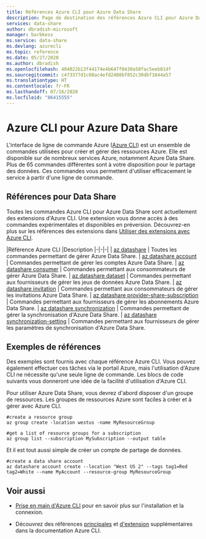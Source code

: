 ```yaml
---
title: Références Azure CLI pour Azure Data Share
description: Page de destination des références Azure CLI pour Azure Data Share
services: data-share
author: dbradish-microsoft
manager: barbkess
ms.service: data-share
ms.devlang: azurecli
ms.topic: reference
ms.date: 05/27/2020
ms.author: dbradish
ms.openlocfilehash: 404022b13f44174e4b647f0430a58fac5eeb81df
ms.sourcegitcommit: c473377d1c08ac4efd2480bf852c30dbf1044a57
ms.translationtype: HT
ms.contentlocale: fr-FR
ms.lasthandoff: 07/16/2020
ms.locfileid: "86415555"
---
```

# <a name="azure-cli-for-azure-data-share"></a>Azure CLI pour Azure Data Share

L'interface de ligne de commande Azure ([Azure CLI](/cli/azure/what-is-azure-cli)) est un ensemble de commandes utilisées pour créer et gérer des ressources Azure.  Elle est disponible sur de nombreux services Azure, notamment Azure Data Share.  Plus de 65 commandes différentes sont à votre disposition pour le partage des données.  Ces commandes vous permettent d'utiliser efficacement le service à partir d'une ligne de commande.

## <a name="references-for-data-share"></a>Références pour Data Share

Toutes les commandes Azure CLI pour Azure Data Share sont actuellement des extensions d'Azure CLI.  Une extension vous donne accès à des commandes expérimentales et disponibles en préversion.  Découvrez-en plus sur les références des extensions dans [Utiliser des extensions avec Azure CLI](/cli/azure/azure-cli-extensions-overview).

|Référence Azure CLI |Description
|-|-|-|
| [az datashare](/cli/azure/ext/datashare/datashare) | Toutes les commandes permettant de gérer Azure Data Share.
| [az datashare account](/cli/azure/ext/datashare/datashare/account) | Commandes permettant de gérer les comptes Azure Data Share.
| [az datashare consumer](/cli/azure/ext/datashare/datashare/consumer) | Commandes permettant aux consommateurs de gérer Azure Data Share.
| [az datashare dataset](/cli/azure/ext/datashare/datashare/dataset) | Commandes permettant aux fournisseurs de gérer les jeux de données Azure Data Share.
| [az datashare invitation](/cli/azure/ext/datashare/datashare/invitation) | Commandes permettant aux consommateurs de gérer les invitations Azure Data Share.
| [az datashare provider-share-subscription](/cli/azure/ext/datashare/datashare/provider-share-subscription) | Commandes permettant aux fournisseurs de gérer les abonnements Azure Data Share.
| [az datashare synchronization](/cli/azure/ext/datashare/datashare/synchronization)  | Commandes permettant de gérer la synchronisation d'Azure Data Share.
| [az datashare synchronization-setting](/cli/azure/ext/datashare/datashare/synchronization-setting)  | Commandes permettant aux fournisseurs de gérer les paramètres de synchronisation d'Azure Data Share.

## <a name="reference-examples"></a>Exemples de références

Des exemples sont fournis avec chaque référence Azure CLI. Vous pouvez également effectuer ces tâches via le portail Azure, mais l'utilisation d'Azure CLI ne nécessite qu'une seule ligne de commande.  Les blocs de code suivants vous donneront une idée de la facilité d'utilisation d'Azure CLI.

Pour utiliser Azure Data Share, vous devrez d'abord disposer d'un groupe de ressources.  Les groupes de ressources Azure sont faciles à créer et à gérer avec Azure CLI.  

```azurecli
#create a resource group
az group create -location westus -name MyResourceGroup
```

```azurecli
#get a list of resource groups for a subscription
az group list --subscription MySubscription --output table
```

Et il est tout aussi simple de créer un compte de partage de données.

```azurecli
#create a data share account
az datashare account create --location "West US 2" --tags tag1=Red tag2=White --name MyAccount --resource-group MyResourceGroup
```

## <a name="see-also"></a>Voir aussi

* [Prise en main d'Azure CLI](/cli/azure/get-started-with-azure-cli) pour en savoir plus sur l'installation et la connexion.

* Découvrez des références [principales](/cli/azure/reference-index) et [d'extension](/cli/azure/azure-cli-extensions-list) supplémentaires dans la documentation Azure CLI.
